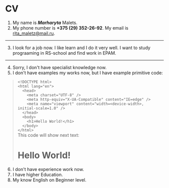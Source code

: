 # CV
1. My name is ***Marharyta*** Malets.
2. My phone number is __+375 (29) 352-26-92__. My email is <rita_maletz@mail.ru>.  

---

3. I look for a job now. I like learn and I do it very well. I want to study prograaming in RS-school and find work in EPAM.  

---

4. Sorry, I don't have specialist knowledge now.
5. I don't have examples my works now, but I have example primitive code:  
  > `<!DOCTYPE html>`  
  > `<html lang="en">`  
  > `  <head>`  
  > `    <meta charset="UTF-8" />`  
  > `    <meta http-equiv="X-UA-Compatible" content="IE=edge" />`  
  > `    <meta name="viewport" content="width=<device-width>, initial-scale=1.0" />`  
  > `  </head>`  
  > `  <body>`  
  > `    <h1>Hello World!</h1>`  
  > `  </body>`  
  > `</html>`  
  This code will show next text: <h1> Hello World! </h1>  
6. I don't have experience work now.
7. I have higher Education.
8. My know English on Beginner level.
